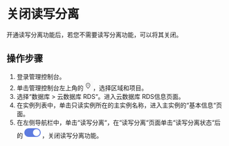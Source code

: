 # 关闭读写分离<a name="rds_11_0019"></a>

开通读写分离功能后，若您不需要读写分离功能，可以将其关闭。

## 操作步骤<a name="zh-cn_topic_0200110323_section261575113562"></a>

1.  登录管理控制台。
2.  单击管理控制台左上角的![](figures/Region灰色图标.png)，选择区域和项目。
3.  选择“数据库  \>  云数据库 RDS“。进入云数据库 RDS信息页面。
4.  在实例列表中，单击只读实例所在的主实例名称，进入主实例的“基本信息“页面。
5.  在左侧导航栏中，单击“读写分离“，在“读写分离“页面单击“读写分离状态“后的![](figures/开启按钮-15.png)，关闭读写分离功能。

